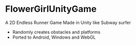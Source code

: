 # FlowerGirlUnityGame
A 2D Endless Runner Game Made in Unity like Subway surfer </br>
+ Randomly creates obstacles and platforms
+ Ported to Android, Windows and WebGL
